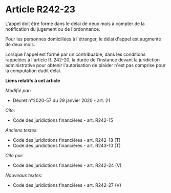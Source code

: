 # Article R242-23

L'appel doit être formé dans le délai de deux mois à compter de la notification du jugement ou de l'ordonnance.

Pour les personnes domiciliées à l'étranger, le délai d'appel est augmenté de deux mois.

Lorsque l'appel est formé par un contribuable, dans les conditions rappelées à l'article R. 242-20, la durée de l'instance
devant la juridiction administrative pour obtenir l'autorisation de plaider n'est pas comprise pour la computation dudit
délai.

**Liens relatifs à cet article**

_Modifié par_:

  - Décret n°2020-57 du 29 janvier 2020 - art. 21

_Cite_:

  - Code des juridictions financières - art. R242-15

_Anciens textes_:

  - Code des juridictions financières - art. R242-18 (T)
  - Code des juridictions financières - art. R243-10 (T)

_Cité par_:

  - Code des juridictions financières - art. R242-24 (V)

_Nouveaux textes_:

  - Code des juridictions financières - art. R242-27 (V)
